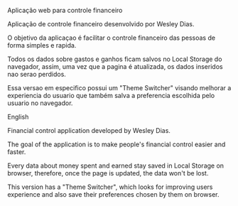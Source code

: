 
 Aplicação web para controle financeiro 



Aplicação de controle financeiro desenvolvido por Wesley Dias.

O objetivo da aplicaçao é facilitar o controle financeiro das pessoas de forma simples e rapida.

Todos os dados sobre gastos e ganhos ficam salvos no Local Storage do navegador, assim, uma vez que a pagina é atualizada, os dados inseridos nao serao perdidos.

Essa versao em especifico possui um "Theme Switcher" visando melhorar a experiencia do usuario que também salva a preferencia escolhida pelo usuario no navegador.

English

Financial control application developed by Wesley Dias.

The goal of the application is to make people's financial control easier and faster.

Every data about money spent and earned stay saved in Local Storage on browser, therefore, once the page is updated, the data won't be lost.

This version has a "Theme Switcher", which looks for improving users experience and also save their preferences chosen by them on browser.
